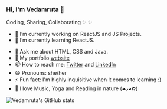 ### Hi, I'm Vedamruta 👋
Coding, Sharing, Collaborating :sparkles: :sparkles: 
<!--
**vedamruta/vedamruta** is a ✨ _special_ ✨ repository because its `README.md` (this file) appears on your GitHub profile.

Here are some ideas to get you started:
-->
- 🔭 I’m currently working on ReactJS and JS Projects.
- 🌱 I’m currently learning ReactJS.<!--- 👯 I’m looking to collaborate on ...-->
<!--- 🤔 I’m looking for help with ...-->
- 💬 Ask me about HTML, CSS and Java.
- 📄 My portfolio [website](https://vedamruta.github.io/Vedamruta-Portfolio/)
- 📫 How to reach me: [Twitter](https://twitter.com/Vedamruta_U?t=TUGmHev7btD3jeYPGkt_9Q&s=09) and [LinkedIn](https://www.linkedin.com/in/vedamruta-udavant-0b993411b)
- 😄 Pronouns: she/her
- ⚡ Fun fact: I'm highly inquisitive when it comes to learning :)
- 🦋 I love Music, Yoga and Reading in nature (⁠◕⁠ᴗ⁠◕⁠✿⁠)

![Vedamruta's GitHub stats](https://github-readme-stats.vercel.app/api?username=vedamruta&theme=omni&show_icons=true)
<!--START_SECTION:activity-->
